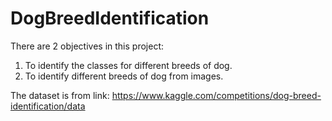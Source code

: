 # DogBreedIdentification

There are 2 objectives in this project:
1.	To identify the classes for different breeds of dog.
2.	To identify different breeds of dog from images.

The dataset is from link:
https://www.kaggle.com/competitions/dog-breed-identification/data



